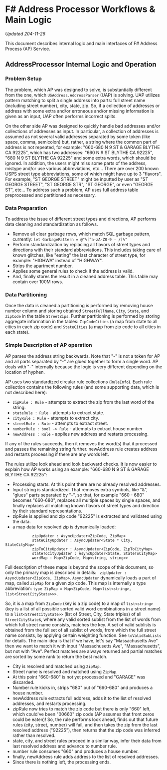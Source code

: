 # F# Address Processor Workflows & Main Logic

*Updated 204-11-26*

This document describes internal logic and main interfaces of F# Address Process (AP) Service.

## AddressProcessor Internal Logic and Operation

### Problem Setup
The problem, which AP was designed to solve, is substantially different from the one, which `USAddress.AddressParser` (UAP) is solving. UAP utilizes pattern matching to split a single address into parts: full street name (including street number), city, state, zip. So, if a collection of addresses or address with some extra and/or erroneous and/or missing information is given as an input, UAP often performs incorrect splits. 

On the other side AP was designed to quickly handle bad addresses and/or collections of addresses as input. In particular, a collection of addresses is assumed as not several valid addresses separated by some token (like space, comma, semicolon) but, rather, a string where the common part of address is not repeated, for example: "660-680 N 9 ST & GARAGE BLYTHE CA 92225", which has two addresses: "660 N 9 ST BLYTHE CA 92225", "680 N 9 ST BLYTHE CA 92225" and some extra words, which should be ignored. In addition, the users might miss some parts of the address, mistype and/or use various abbreviations, etc... There are over 200 known USPS street type abbreviations, some of which might have up to 3 "flavors". For example, "ST GEORGE STREET" might be inputted by user as "ST GEORGE STREET", "ST GEORGE STR", "ST GEORGE", or even "GEORGE ST", etc...
To address such a problem, AP uses full address table preprocessed and partitioned as necessary.

### Data Preparation
To address the issue of different street types and directions, AP performs data cleaning and standardization as follows.

- Remove all clear garbage rows, which match SQL garbage pattern, currently: `let GarbagePattern = @"%[^a-zA-Z0-9 - /]%"`
- Perform standardization by replacing all flavors of street types and directions with their standard abbreviations. This includes taking care of known glitches, like "eating" the last character of street type, for example: "HIGHWA" instead of "HIGHWAY".
- Strips the apartment number.
- Applies some general rules to check if the address is valid.
- And, finally stores the result in a cleaned address table. This table may contain over 100M rows.

### Data Partitioning
Once the data is cleaned a partitioning is performed by removing house number column and storing obtained `StreetFullName`, `City`, `State`, and `ZipCode` in the table `StreetZips`. Further partitioning is performed by storing aggregate information in the tables: `ZipCodeCities` (a map from state to all cities in each zip code) and `StateCities` (a map from zip code to all cities in each state).

### Simple Description of AP operation
AP parses the address string backwards. Note that "-" is not a token for AP and all parts separated by "-" are glued together to form a single word. AP deals with "-" internally because the logic is very different depending on the location of hyphen. 

AP uses two standardized circular rule collections (`RuleInfo`). Each rule collection contains the following rules (and some supporting data, which is not described here):

- `zipRule : Rule` - attempts to extract the zip from the last word of the string. 
- `stateRule : Rule` - attempts to extract state.
- `cityRule : Rule` - attempts to extract city.
- `streetRule : Rule` - attempts to extract street.
- `numberRule : bool -> Rule` - attempts to extract house number
- `newAddress : Rule` - applies new address and restarts processing.

If any of the rules succeeds, then it removes the word(s) that it processed and passes the remaining string further. newAddress rule creates address and restarts processing if there are any words left.

The rules utilize look ahead and look backward checks. It is now easier to explain how AP works using an example: "660-680 N 9 ST & GARAGE BLYTHE CA 92225":

- Processing starts. At this point there are no already resolved addresses.
- Input string is standardized. That removes extra symbols, like "&", "glues" parts separated by "-", so that, for example "660 - 680" becomes "660-680", replaces all multiple spaces by single spaces, and finally replaces all matching known flavors of street types and direction by their standard representations.
- zipRule is applied and zip code "92225" is extracted and validated using the data.
- a map data for resolved zip is dynamically loaded:
```
            zipUpdater : AsyncUpdater<ZipCode, ZipMap>
            stateCityUpdater : AsyncUpdater<State * City, StateCityMap>
            zipToCityUpdater : AsyncUpdater<ZipCode, ZipToCityMap>
            stateToCityUpdater : AsyncUpdater<State, StateToCityMap>
            wordMap : Map<ZipCode, Map<string, string>>
```
Full description of these maps is beyond the scope of this document, so only the primary map is described in details: ` zipUpdater : AsyncUpdater<ZipCode, ZipMap>`. `AsyncUpdater` dynamically loads a part of map, called `ZipMap` for a given zip code. This map is internally a type abbreviation:
`type ZipMap = Map<ZipCode, Map<list<string>, list<StreetCityState>>>`.

So, it is a map from `ZipCode` (key is a zip code) to a map of `list<string>` (key is a list of all possible sorted valid word combinations in a street name) to a `list<StreetCityState>>` (list of Street, City, State triples) of all `StreetCityState`s, where any valid sorted sublist from the list of words from which full street name consists, matches the key. A set of valid sublists is obtained from the full set of all sublist of words, from which the full street name consists, by applying certain weighting function. See `toValidSubLists` for details. The main idea is that if we have, let's say "Massachusetts Ave" then we want to match it with input "Massachusetts Ave", "Massachusetts", but not with "Ave". Perfect matches are always returned and partial matches are sorted by some rank to return the best match.

- City is resolved and matched using `ZipMap`.
- Street name is resolved and matched using `ZipMap`.
- At this point "660-680" is not yet processed and "GARAGE" was discarded.
- Number rule kicks in, strips "680" out of "660-680" and produces a house number.
- newAddress rule extracts full address, adds it to the list of resolved addresses, and restarts processing.
- zipRule now tries to match the zip code but there is only "660" left, which could've been "00660" zip code (AP assumes that front zeros could be eaten)! So, the rule performs look ahead, finds out that future rules (city, street, number) will fail, and then takes the zip from the last resolved address ("92225"), then returns that the zip code was inferred rather than resolved.
- state, city, and street rules proceed in a similar way, infer their data from last resolved address and advance to number rule.
- number rule consumes "660" and produces a house number.
- finally, newAddress rule adds address to the list of resolved addresses.
- Since there is nothing left, the processing ends.
